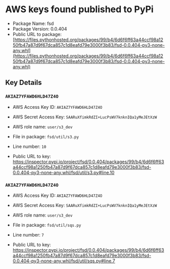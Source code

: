 # AWS keys found published to PyPi

* Package Name: fsd
* Package Version: 0.0.404
* Public URL to package: [https://files.pythonhosted.org/packages/99/b4/6d6f6ff63a44ccf98a1250fb47a87d9f67dca857c1d8eafd79e3000f3b83/fsd-0.0.404-py3-none-any.whl](https://files.pythonhosted.org/packages/99/b4/6d6f6ff63a44ccf98a1250fb47a87d9f67dca857c1d8eafd79e3000f3b83/fsd-0.0.404-py3-none-any.whl)

## Key Details

### `AKIAZ7YFAWD6HLD47Z4O`

* AWS Access Key ID: `AKIAZ7YFAWD6HLD47Z4O`
* AWS Secret Access Key: `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` 
* AWS role name: `user/s3_dev`
* File in package: `fsd/util/s3.py`
* Line number: `10`

* Public URL to key: https://inspector.pypi.io/project/fsd/0.0.404/packages/99/b4/6d6f6ff63a44ccf98a1250fb47a87d9f67dca857c1d8eafd79e3000f3b83/fsd-0.0.404-py3-none-any.whl/fsd/util/s3.py#line.10



### `AKIAZ7YFAWD6HLD47Z4O`

* AWS Access Key ID: `AKIAZ7YFAWD6HLD47Z4O`
* AWS Secret Access Key: `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` 
* AWS role name: `user/s3_dev`
* File in package: `fsd/util/sqs.py`
* Line number: `7`

* Public URL to key: https://inspector.pypi.io/project/fsd/0.0.404/packages/99/b4/6d6f6ff63a44ccf98a1250fb47a87d9f67dca857c1d8eafd79e3000f3b83/fsd-0.0.404-py3-none-any.whl/fsd/util/sqs.py#line.7


